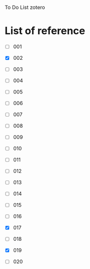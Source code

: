 <font size= "3">

To Do List
zotero

# List of reference

  - [ ] 001

  - [x] 002

  - [ ] 003

  - [ ] 004

  - [ ] 005

  - [ ] 006

  - [ ] 007

  - [ ] 008

  - [ ] 009

  - [ ] 010

  - [ ] 011

  - [ ] 012

  - [ ] 013

  - [ ] 014

  - [ ] 015

  - [ ] 016

  - [x] 017

  - [ ] 018

  - [x] 019

  - [ ] 020
